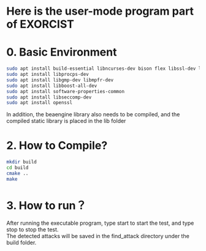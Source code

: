 # Here is the user-mode program part of EXORCIST

# 0. Basic Environment

```bash
sudo apt install build-essential libncurses-dev bison flex libssl-dev libelf-dev
sudo apt install libprocps-dev
sudo apt install libgmp-dev libmpfr-dev
sudo apt install libboost-all-dev
sudo apt install software-properties-common
sudo apt install libseccomp-dev
sudo apt install openssl
```
In addition, the beaengine library also needs to be compiled, and the compiled static library is placed in the lib folder  

# 2. How to Compile?
```bash
mkdir build
cd build
cmake ..
make
```
# 3. How to run？
After running the executable program, type start to start the test, and type stop to stop the test.  
The detected attacks will be saved in the find_attack directory under the build folder.  
